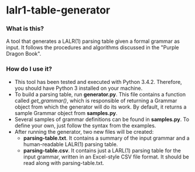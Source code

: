 # lalr1-table-generator

### What is this?

A tool that generates a LALR(1) parsing table given a formal grammar as input. It follows the procedures and algorithms discussed in the "Purple Dragon Book".

### How do I use it?

* This tool has been tested and executed with Python 3.4.2. Therefore, you should have Python 3 installed on your machine.
* To build a parsing table, run **generator.py**. This file contains a function called *get_grammar()*, which is responsible of returning a Grammar object from which the generator will do its work. By default, it returns a sample Grammar object from **samples.py**.
* Several samples of grammar definitions can be found in **samples.py**. To define your own, just follow the syntax from the examples.
* After running the generator, two new files will be created:
  * **parsing-table.txt**. It contains a summary of the input grammar and a human-readable LALR(1) parsing table.
  * **parsing-table.csv**. It contains just a LARL(1) parsing table for the input grammar, written in an Excel-style CSV file format. It should be read along with parsing-table.txt.
